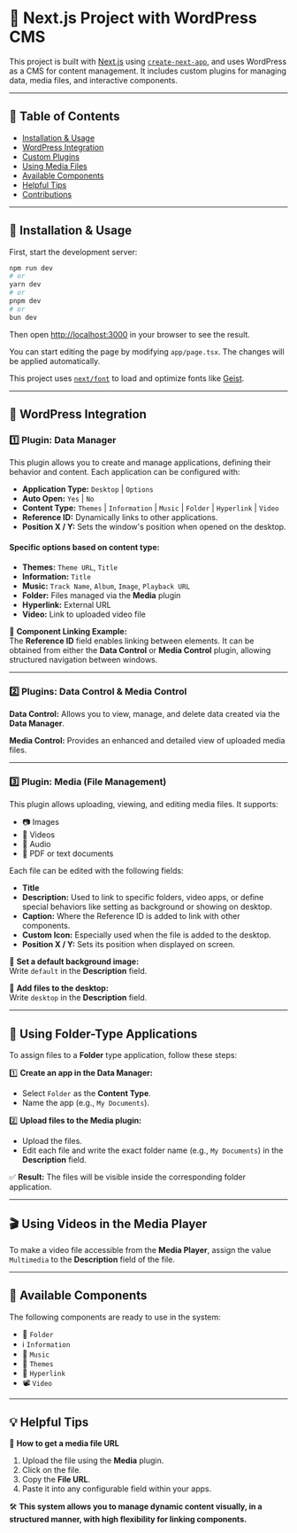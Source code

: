 # 📌 Next.js Project with WordPress CMS

This project is built with [Next.js](https://nextjs.org) using [`create-next-app`](https://nextjs.org/docs/app/api-reference/cli/create-next-app), and uses WordPress as a CMS for content management. It includes custom plugins for managing data, media files, and interactive components.

---

## 📖 Table of Contents

* [Installation & Usage](#installation--usage)
* [WordPress Integration](#wordpress-integration)
* [Custom Plugins](#custom-plugins)
* [Using Media Files](#using-media-files)
* [Available Components](#available-components)
* [Helpful Tips](#helpful-tips)
* [Contributions](#contributions)

---

## 🚀 Installation & Usage

First, start the development server:

```bash
npm run dev
# or
yarn dev
# or
pnpm dev
# or
bun dev
```

Then open [http://localhost:3000](http://localhost:3000) in your browser to see the result.

You can start editing the page by modifying `app/page.tsx`. The changes will be applied automatically.

This project uses [`next/font`](https://nextjs.org/docs/app/building-your-application/optimizing/fonts) to load and optimize fonts like [Geist](https://vercel.com/font).

---

## 🔌 WordPress Integration

### 1️⃣ Plugin: Data Manager

This plugin allows you to create and manage applications, defining their behavior and content. Each application can be configured with:

* **Application Type:** `Desktop` | `Options`
* **Auto Open:** `Yes` | `No`
* **Content Type:** `Themes` | `Information` | `Music` | `Folder` | `Hyperlink` | `Video`
* **Reference ID:** Dynamically links to other applications.
* **Position X / Y:** Sets the window's position when opened on the desktop.

#### Specific options based on content type:

* **Themes:** `Theme URL`, `Title`
* **Information:** `Title`
* **Music:** `Track Name`, `Album`, `Image`, `Playback URL`
* **Folder:** Files managed via the **Media** plugin
* **Hyperlink:** External URL
* **Video:** Link to uploaded video file

📌 **Component Linking Example:**  
The **Reference ID** field enables linking between elements. It can be obtained from either the **Data Control** or **Media Control** plugin, allowing structured navigation between windows.

---

### 2️⃣ Plugins: Data Control & Media Control

**Data Control:** Allows you to view, manage, and delete data created via the **Data Manager**.

**Media Control:** Provides an enhanced and detailed view of uploaded media files.

---

### 3️⃣ Plugin: Media (File Management)

This plugin allows uploading, viewing, and editing media files. It supports:

* 📷 Images  
* 🎥 Videos  
* 🎵 Audio  
* 📄 PDF or text documents

Each file can be edited with the following fields:

* **Title**
* **Description:** Used to link to specific folders, video apps, or define special behaviors like setting as background or showing on desktop.
* **Caption:** Where the Reference ID is added to link with other components.
* **Custom Icon:** Especially used when the file is added to the desktop.
* **Position X / Y:** Sets its position when displayed on screen.

📌 **Set a default background image:**  
Write `default` in the **Description** field.

📌 **Add files to the desktop:**  
Write `desktop` in the **Description** field.

---

## 📁 Using Folder-Type Applications

To assign files to a **Folder** type application, follow these steps:

1️⃣ **Create an app in the Data Manager:**

* Select `Folder` as the **Content Type**.
* Name the app (e.g., `My Documents`).

2️⃣ **Upload files to the Media plugin:**

* Upload the files.
* Edit each file and write the exact folder name (e.g., `My Documents`) in the **Description** field.

✅ **Result:** The files will be visible inside the corresponding folder application.

---

## 🎬 Using Videos in the Media Player

To make a video file accessible from the **Media Player**, assign the value `Multimedia` to the **Description** field of the file.

---

## 🧩 Available Components

The following components are ready to use in the system:

* 📁 `Folder`  
* ℹ `Information`  
* 🎵 `Music`  
* 🎨 `Themes`  
* 🔗 `Hyperlink`  
* 📽 `Video`  

---

## 💡 Helpful Tips

🔹 **How to get a media file URL**

1. Upload the file using the **Media** plugin.  
2. Click on the file.  
3. Copy the **File URL**.  
4. Paste it into any configurable field within your apps.

🛠 **This system allows you to manage dynamic content visually, in a structured manner, with high flexibility for linking components.**
